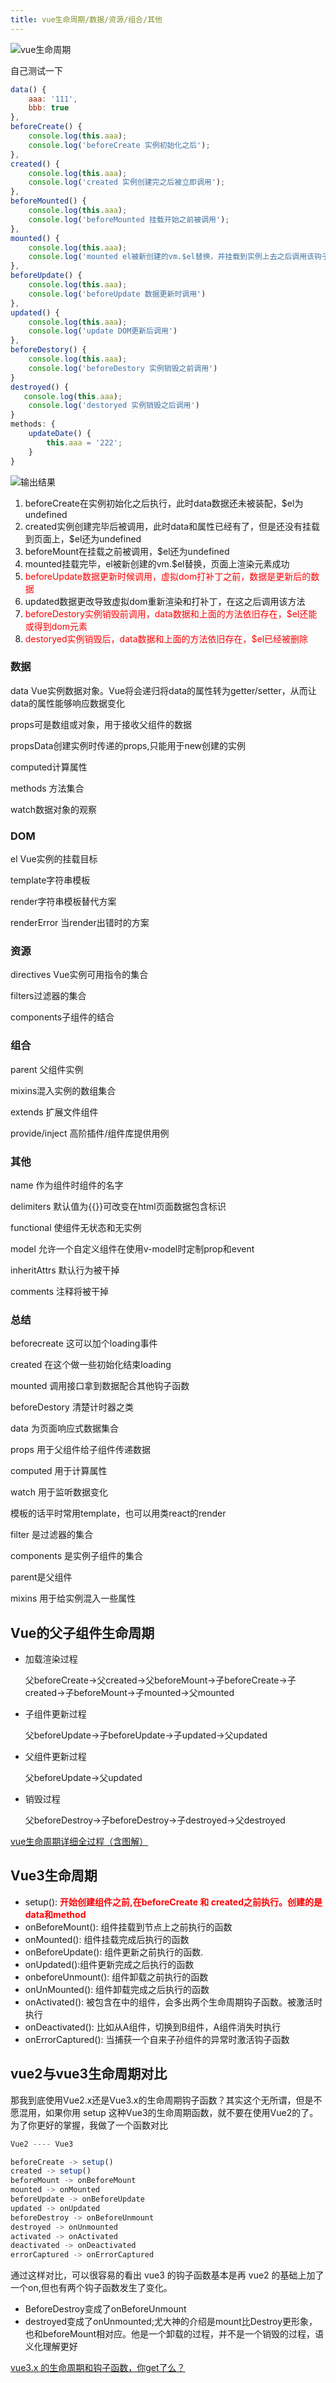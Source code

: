 ```yaml
---
title: vue生命周期/数据/资源/组合/其他
---
```


![vue生命周期](./images/915b9f85e4264142a3e1935135c10204.png)

自己测试一下
```js
data() {
    aaa: '111',
    bbb: true
},
beforeCreate() {
    console.log(this.aaa);
    console.log('beforeCreate 实例初始化之后');
},
created() {
    console.log(this.aaa);
    console.log('created 实例创建完之后被立即调用');
},
beforeMounted() {
    console.log(this.aaa);
    console.log('beforeMounted 挂载开始之前被调用');
},
mounted() {
    console.log(this.aaa);
    console.log('mounted el被新创建的vm.$el替换，并挂载到实例上去之后调用该钩子');
},
beforeUpdate() {
    console.log(this.aaa);
    console.log('beforeUpdate 数据更新时调用')
},
updated() {
    console.log(this.aaa);
    console.log('update DOM更新后调用')
},
beforeDestory() {
    console.log(this.aaa);
    console.log('beforeDestory 实例销毁之前调用')
}
destroyed() {
   console.log(this.aaa);
    console.log('destoryed 实例销毁之后调用') 
}
methods: {
    updateDate() {
        this.aaa = '222';
    }
}
```

![输出结果](./images/1055392-20180412170845885-383837069.png)

1. beforeCreate在实例初始化之后执行，此时data数据还未被装配，$el为undefined
2. created实例创建完毕后被调用，此时data和属性已经有了，但是还没有挂载到页面上，$el还为undefined
3. beforeMount在挂载之前被调用，$el还为undefined
4. mounted挂载完毕，el被新创建的vm.$el替换，页面上渲染元素成功
5. <span style="color: red">beforeUpdate数据更新时候调用，虚拟dom打补丁之前，数据是更新后的数据</span>
6. updated数据更改导致虚拟dom重新渲染和打补丁，在这之后调用该方法
7. <span style="color: red">beforeDestory实例销毁前调用，data数据和上面的方法依旧存在，$el还能或得到dom元素</span>
8. <span style="color: red">destoryed实例销毁后，data数据和上面的方法依旧存在，$el已经被删除</span>

### 数据
data Vue实例数据对象。Vue将会递归将data的属性转为getter/setter，从而让data的属性能够响应数据变化

props可是数组或对象，用于接收父组件的数据

propsData创建实例时传递的props,只能用于new创建的实例

computed计算属性

methods 方法集合

watch数据对象的观察

### DOM
el Vue实例的挂载目标

template字符串模板

render字符串模板替代方案

renderError 当render出错时的方案

### 资源
directives Vue实例可用指令的集合

filters过滤器的集合

components子组件的结合

### 组合
parent 父组件实例

mixins混入实例的数组集合

extends 扩展文件组件

provide/inject 高阶插件/组件库提供用例

### 其他
name 作为组件时组件的名字

delimiters 默认值为{{}}可改变在html页面数据包含标识

functional 使组件无状态和无实例

model 允许一个自定义组件在使用v-model时定制prop和event

inheritAttrs 默认行为被干掉

comments 注释将被干掉

### 总结
beforecreate 这可以加个loading事件

created 在这个做一些初始化结束loading

mounted 调用接口拿到数据配合其他钩子函数

beforeDestory 清楚计时器之类

data 为页面响应式数据集合

props 用于父组件给子组件传递数据

computed 用于计算属性

watch 用于监听数据变化

模板的话平时常用template，也可以用类react的render

filter 是过滤器的集合

components 是实例子组件的集合

parent是父组件

mixins 用于给实例混入一些属性


## Vue的父子组件生命周期

- 加载渲染过程

    父beforeCreate->父created->父beforeMount->子beforeCreate->子created->子beforeMount->子mounted->父mounted

- 子组件更新过程

    父beforeUpdate->子beforeUpdate->子updated->父updated

- 父组件更新过程

    父beforeUpdate->父updated

- 销毁过程

    父beforeDestroy->子beforeDestroy->子destroyed->父destroyed


[vue生命周期详细全过程（含图解）](https://blog.csdn.net/m0_70477767/article/details/124684195)


## Vue3生命周期
- setup(): <span style="color: red;font-weight:bold;">开始创建组件之前,在beforeCreate 和 created之前执行。创建的是data和method</span>
- onBeforeMount(): 组件挂载到节点上之前执行的函数
- onMounted(): 组件挂载完成后执行的函数
- onBeforeUpdate(): 组件更新之前执行的函数.
- onUpdated():组件更新完成之后执行的函数
- onbeforeUnmount(): 组件卸载之前执行的函数
- onUnMounted(): 组件卸载完成之后执行的函数
- onActivated(): 被包含在中的组件，会多出两个生命周期钩子函数。被激活时执行
- onDeactivated(): 比如从A组件，切换到B组件，A组件消失时执行
- onErrorCaptured(): 当捕获一个自来子孙组件的异常时激活钩子函数

## vue2与vue3生命周期对比
那我到底使用Vue2.x还是Vue3.x的生命周期钩子函数？其实这个无所谓，但是不愿混用，如果你用 setup 这种Vue3的生命周期函数，就不要在使用Vue2的了。为了你更好的掌握，我做了一个函数对比

```js
Vue2 ---- Vue3

beforeCreate -> setup()
created -> setup()
beforeMount -> onBeforeMount
mounted -> onMounted
beforeUpdate -> onBeforeUpdate
updated -> onUpdated
beforeDestroy -> onBeforeUnmount
destroyed -> onUnmounted
activated -> onActivated
deactivated -> onDeactivated
errorCaptured -> onErrorCaptured
```

通过这样对比，可以很容易的看出 vue3 的钩子函数基本是再 vue2 的基础上加了一个on,但也有两个钩子函数发生了变化。

- BeforeDestroy变成了onBeforeUnmount
- destroyed变成了onUnmounted;尤大神的介绍是mount比Destroy更形象，也和beforeMount相对应。他是一个卸载的过程，并不是一个销毁的过程，语义化理解更好



[vue3.x 的生命周期和钩子函数，你get了么？](https://juejin.cn/post/6997412902713950221)